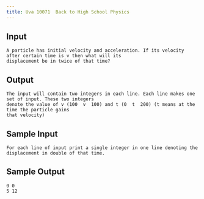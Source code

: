 ```yaml
---
title: Uva 10071  Back to High School Physics
---
```



## Input

```text
A particle has initial velocity and acceleration. If its velocity after certain time is v then what will its
displacement be in twice of that time?
```

## Output

```text
The input will contain two integers in each line. Each line makes one set of input. These two integers
denote the value of v (100  v  100) and t (0  t  200) (t means at the time the particle gains
that velocity)

```

## Sample Input

```text
For each line of input print a single integer in one line denoting the displacement in double of that time.

```

## Sample Output

```text
0 0
5 12

```
